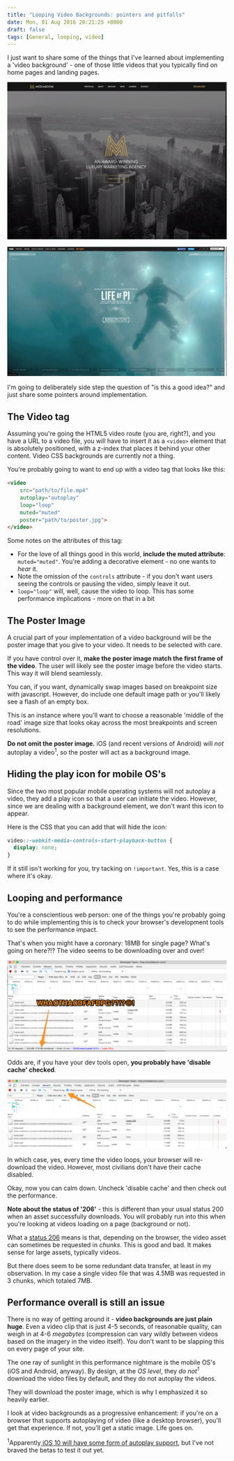 ```yaml
---
title: "Looping Video Backgrounds: pointers and pitfalls"
date: Mon, 01 Aug 2016 20:21:25 +0000
draft: false
tags: [General, looping, video]
---
```


I just want to share some of the things that I've learned about implementing a 'video background' - one of those little videos that you typically find on home pages and landing pages.

![Media Boom's Homepage](../images/Screen-Shot-2016-08-01-at-2.45.13-PM-1024x730.png)

![The Life of Pi movie site](../images/Screen-Shot-2016-08-01-at-2.39.54-PM-1024x603.png)

I'm going to deliberately side step the question of "is this a good idea?" and just share some pointers around implementation.

<!--more-->

## The Video tag

Assuming you're going the HTML5 video route (you are, right?), and you have a URL to a video file, you will have to insert it as a `<video>` element that is absolutely positioned, with a z-index that places it behind your other content. Video CSS backgrounds are currently _not_ a thing.

You're probably going to want to end up with a video tag that looks like this:

```html
<video
    src="path/to/file.mp4"
    autoplay="autoplay"
    loop="loop"
    muted="muted"
    poster="path/to/poster.jpg">
</video>
```

Some notes on the attributes of this tag:

- For the love of all things good in this world, **include the muted attribute**: `muted="muted"`. You're adding a decorative element - no one wants to _hear_ it.
- Note the omission of the `controls` attribute - if you don't want users seeing the controls or pausing the video, simply leave it out.
- `loop="loop"` will, well, cause the video to loop. This has some performance implications - more on that in a bit

## The Poster Image

A crucial part of your implementation of a video background will be the poster image that you give to your video. It needs to be selected with care.

If you have control over it, **make the poster image match the first frame of the video**. The user will likely see the poster image before the video starts. This way it will blend seamlessly.

You can, if you want, dynamically swap images based on breakpoint size with javascript. However, do include one default image path or you'll likely see a flash of an empty box.

This is an instance where you'll want to choose a reasonable 'middle of the road' image size that looks okay across the most breakpoints and screen resolutions.

**Do not omit the poster image.** iOS (and recent versions of Android) will _not_ autoplay a video<sup>1</sup>, so the poster will act as a background image.

## Hiding the play icon for mobile OS's

Since the two most popular mobile operating systems will not autoplay a video, they add a play icon so that a user can initiate the video. However, since we are dealing with a background element, we don't want this icon to appear.

Here is the CSS that you can add that will hide the icon:

```css
video::-webkit-media-controls-start-playback-button {
  display: none;
}
```

If it still isn't working for you, try tacking on `!important`. Yes, this is a case where it's okay.

## Looping and performance

You're a conscientious web person: one of the things you're probably going to do while implementing this is to check your browser's development tools to see the performance impact.

That's when you might have a coronary: 18MB for single page? What's going on here?!? The video seems to be downloading over and over!

![What is going on here? The network tab is acting crazy.](../images/Cursor_and_Developer_Tools_-_http___mediaboom_com__and_Luxury_Marketing_Agency___NYC__Greenwich__Fairfield_County___Mediaboom_and_Developer_Tools_-_http___dev_pbs_org_3000_passport_videos_-1024x422.png)

Odds are, if you have your dev tools open, **you probably have 'disable cache' checked**.

!["Disable Cache" is checked in Chrome Developer Tools](../images/Cursor_and_Developer_Tools_-_http___mediaboom_com_-1024x321.png)

In which case, yes, every time the video loops, your browser will re-download the video. However, most civilians don't have their cache disabled.

Okay, now you can calm down. Uncheck 'disable cache' and then check out the performance.

**Note about the status of '206'** - this is different than your usual status 200 when an asset successfully downloads. You will probably run into this when you're looking at videos loading on a page (background or not).

What a [status 206](https://httpstatuses.com/206) means is that, depending on the browser, the video asset can sometimes be requested in _chunks_. This is good and bad. It makes sense for large assets, typically videos.

But there does seem to be some redundant data transfer, at least in my observation. In my case a single video file that was 4.5MB was requested in 3 chunks, which totaled 7MB.

## Performance overall is still an issue

There is no way of getting around it - **video backgrounds are just plain huge**. Even a video clip that is just 4-5 seconds, of reasonable quality, can weigh in at 4-6 _megabytes_ (compression can vary wildly between videos based on the imagery in the video itself). You don't want to be slapping this on every page of your site.

The one ray of sunlight in this performance nightmare is the mobile OS's (iOS and Android, anyway). By design, at the _OS level_, they _do not<sup>1</sup>_ download the video files by default, and they do not autoplay the videos.

They will download the poster image, which is why I emphasized it so heavily earlier.

I look at video backgrounds as a progressive enhancement: if you're on a browser that supports autoplaying of video (like a desktop browser), you'll get that experience. If not, you'll get a static image. Life goes on.

<sup>1</sup>Apparently[ iOS 10 will have some form of autoplay support](https://webkit.org/blog/6784/new-video-policies-for-ios/), but I've not braved the betas to test it out yet.
